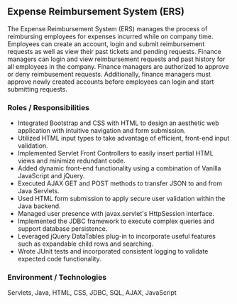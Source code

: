 ## Expense Reimbursement System (ERS)
The Expense Reimbursement System (ERS) manages the process of reimbursing employees for expenses incurred while on company time. Employees can create an account, login and submit reimbursement requests as well as view their past tickets and pending requests. Finance managers can login and view reimbursement requests and past history for all employees in the company. Finance managers are authorized to approve or deny reimbusement requests. Additionally, finance managers must approve newly created accounts before employees can login and start submitting requests.

### Roles / Responsibilities
* Integrated Bootstrap and CSS with HTML to design an aesthetic web application with intuitive navigation and form submission.
* Utilized HTML input types to take advantage of efficient, front-end input validation.
* Implemented Servlet Front Controllers to easily insert partial HTML views and minimize redundant code. 
* Added dynamic front-end functionality using a combination of Vanilla JavaScript and jQuery.
* Executed AJAX GET and POST methods to transfer JSON to and from Java Servlets.
* Used HTML form submission to apply secure user validation within the Java backend.
* Managed user presence with javax.servlet's HttpSession interface.
* Implemented the  JDBC framework to execute complex queries and support database persistence.
* Leveraged jQuery DataTables plug-in to incorporate useful features such as expandable child rows and searching.
* Wrote JUnit tests and incorporated consistent logging to validate expected code functionality.

### Environment / Technologies
Servlets, Java, HTML, CSS, JDBC, SQL, AJAX, JavaScript
